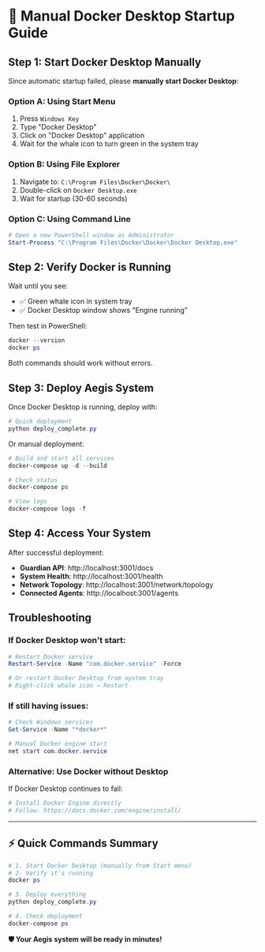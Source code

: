 # 🚀 Manual Docker Desktop Startup Guide

## Step 1: Start Docker Desktop Manually

Since automatic startup failed, please **manually start Docker Desktop**:

### Option A: Using Start Menu

1. Press `Windows Key`
2. Type "Docker Desktop"
3. Click on "Docker Desktop" application
4. Wait for the whale icon to turn green in the system tray

### Option B: Using File Explorer

1. Navigate to: `C:\Program Files\Docker\Docker\`
2. Double-click on `Docker Desktop.exe`
3. Wait for startup (30-60 seconds)

### Option C: Using Command Line

```powershell
# Open a new PowerShell window as Administrator
Start-Process "C:\Program Files\Docker\Docker\Docker Desktop.exe"
```

## Step 2: Verify Docker is Running

Wait until you see:

- ✅ Green whale icon in system tray
- ✅ Docker Desktop window shows "Engine running"

Then test in PowerShell:

```powershell
docker --version
docker ps
```

Both commands should work without errors.

## Step 3: Deploy Aegis System

Once Docker Desktop is running, deploy with:

```powershell
# Quick deployment
python deploy_complete.py
```

Or manual deployment:

```powershell
# Build and start all services
docker-compose up -d --build

# Check status
docker-compose ps

# View logs
docker-compose logs -f
```

## Step 4: Access Your System

After successful deployment:

- **Guardian API**: http://localhost:3001/docs
- **System Health**: http://localhost:3001/health
- **Network Topology**: http://localhost:3001/network/topology
- **Connected Agents**: http://localhost:3001/agents

## Troubleshooting

### If Docker Desktop won't start:

```powershell
# Restart Docker service
Restart-Service -Name "com.docker.service" -Force

# Or restart Docker Desktop from system tray
# Right-click whale icon → Restart
```

### If still having issues:

```powershell
# Check Windows services
Get-Service -Name "*docker*"

# Manual Docker engine start
net start com.docker.service
```

### Alternative: Use Docker without Desktop

If Docker Desktop continues to fail:

```powershell
# Install Docker Engine directly
# Follow: https://docs.docker.com/engine/install/
```

---

## ⚡ Quick Commands Summary

```powershell
# 1. Start Docker Desktop (manually from Start menu)
# 2. Verify it's running
docker ps

# 3. Deploy everything
python deploy_complete.py

# 4. Check deployment
docker-compose ps
```

**🛡️ Your Aegis system will be ready in minutes!**
